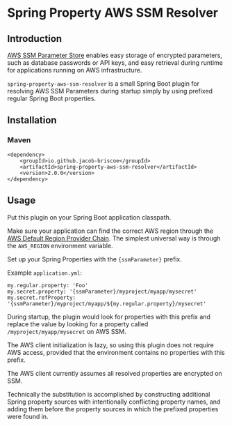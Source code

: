 # Spring Property AWS SSM Resolver

## Introduction

[AWS SSM Parameter Store](https://docs.aws.amazon.com/systems-manager/latest/userguide/systems-manager-paramstore.html) enables easy storage of encrypted parameters, such as database passwords or API keys, and easy retrieval during runtime for applications running on AWS infrastructure.

```spring-property-aws-ssm-resolver``` is a small Spring Boot plugin for resolving AWS SSM Parameters during startup simply by using prefixed regular Spring Boot properties.

## Installation

### Maven

    <dependency>
        <groupId>io.github.jacob-briscoe</groupId>
        <artifactId>spring-property-aws-ssm-resolver</artifactId>
        <version>2.0.0</version>
    </dependency>

## Usage

Put this plugin on your Spring Boot application classpath.

Make sure your application can find the correct AWS region through the [AWS Default Region Provider Chain](https://docs.aws.amazon.com/sdk-for-java/v2/developer-guide/java-dg-region-selection.html#default-region-provider-chain). The simplest universal way is through the ```AWS_REGION``` environment variable.

Set up your Spring Properties with the ```{ssmParameter}``` prefix.

Example ```application.yml```:

    my.regular.property: 'Foo'
    my.secret.property: '{ssmParameter}/myproject/myapp/mysecret'
    my.secret.refProperty: '{ssmParameter}/myproject/myapp/${my.regular.property}/mysecret'

During startup, the plugin would look for properties with this prefix and replace the value by looking for a property called ```/myproject/myapp/mysecret``` on AWS SSM.

The AWS client initialization is lazy, so using this plugin does not require AWS access, provided that the environment contains no properties with this prefix.

The AWS client currently assumes all resolved properties are encrypted on SSM.

Technically the substitution is accomplished by constructing additional Spring property sources with intentionally conflicting property names, and adding them before the property sources in which the prefixed properties were found in.
